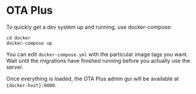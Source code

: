 # OTA Plus

To quickly get a dev system up and running, use docker-compose:

```
cd docker 
docker-compose up
```

You can edit `docker-compose.yml` with the particular image tags you want.
Wait until the migrations have finished running before you actually use the
server.

Once everything is loaded, the OTA Plus admin gui will be available at
`{docker-host}:8000`.